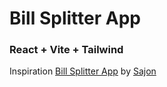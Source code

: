 # Bill Splitter App            
### React + Vite + Tailwind              
             
Inspiration [Bill Splitter App](https://dribbble.com/shots/14817879-Bill-Splitter-App)  by [Sajon](https://dribbble.com/sajon)                
               
               